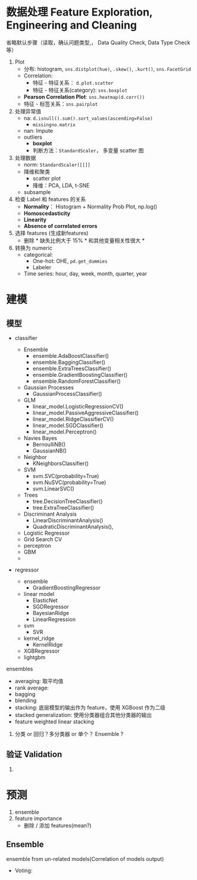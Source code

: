 
# 数据处理 Feature Exploration, Engineering and Cleaning
省略默认步骤（读取，确认问题类型,， Data Quality Check, Data Type Check等）
1. Plot
	* 分布: histogram, `sns.distplot(hue)`, `.skew()`, `.kurt()`, `sns.FacetGrid`
	* Correlation:
		* 特征 - 特征关系： `d.plot.scatter`
		* 特征 - 特征关系(category): `sns.boxplot`
	* **Pearson Correlation Plot**:   `sns.heatmap(d.corr())`
	* 特征 - 标签关系：`sns.pairplot`
2. 处理异常值
	* na: `d.isnull().sum().sort_values(ascending=False)`
		* `missingno.matrix`
	* nan: Impute
	* outliers
		* **boxplot**
		* 判断方法：`StandardScaler`， 多变量 scatter 图
3. 处理数据
	* norm: `StandardScaler([[]]`
	* 降维和聚类 
		* scatter plot
		* 降维：PCA, LDA, t-SNE
	* subsample
1. 检查 Label 和 features 的关系
	* **Normality**： Histogram +  Normality Prob Plot, np.log()
	* **Homoscedasticity**
	* **Linearity**
	* **Absence of correlated errors**
2. 选择 features (生成新features)
	* 删除
             *  缺失比例大于 15%
             *  和其他变量相关性很大
             * 
3. 转换为 numeric
	* categorical:
		*  One-hot: OHE, `pd.get_dummies`
		*  Labeler
	* Time series: hour, day, week, month, quarter, year



# 建模

## 模型

* classifier
	* Ensemble
		* ensemble.AdaBoostClassifier()
		* ensemble.BaggingClassifier()
		* ensemble.ExtraTreesClassifier()
		* ensemble.GradientBoostingClassifier()
		* ensemble.RandomForestClassifier()
	* Gaussian Processes
		* GaussianProcessClassifier()
	* GLM
		* linear_model.LogisticRegressionCV()
		* linear_model.PassiveAggressiveClassifier()
		* linear_model.RidgeClassifierCV()
		* linear_model.SGDClassifier()
		* linear_model.Perceptron()
	* Navies Bayes
		* BernoulliNB()
		* GaussianNB()
	* Neighbor
		* KNeighborsClassifier()
	* SVM
		* svm.SVC(probability=True)
		* svm.NuSVC(probability=True)
		* svm.LinearSVC()
	* Trees
		* tree.DecisionTreeClassifier()
		* tree.ExtraTreeClassifier()
	* Discriminant Analysis
		* LinearDiscriminantAnalysis()
		* QuadraticDiscriminantAnalysis(),
	* Logistic Regressor
	* Grid Search CV
	* perceptron
	* GBM
	* 

* regressor
	* ensemble
		* GradientBoostingRegressor
	* linear model
		* ElasticNet
		* SGDRegressor
		* BayesianRidge
		* LinearRegression
	* svm
		* SVR
	* kernel_ridge
		* KernelRidge
	* XGBRegressor
	* lightgbm

ensembles
* averaging: 取平均值
* rank average: 
* bagging
* blending
* stacking: 底层模型的输出作为 feature，使用 XGBoost 作为二级
* stacked generalization: 使用分类器组合其他分类器的输出
* feature weighted linear stacking

1. 分类 or 回归？多分类器 or 单个？ Ensemble ?


## 验证 Validation
1. 



# 预测

1. ensemble 
2. feature importance
	* 删除 / 添加 features(mean?)

## Ensemble
ensemble from un-related models(Correlation of models output)
* Voting: